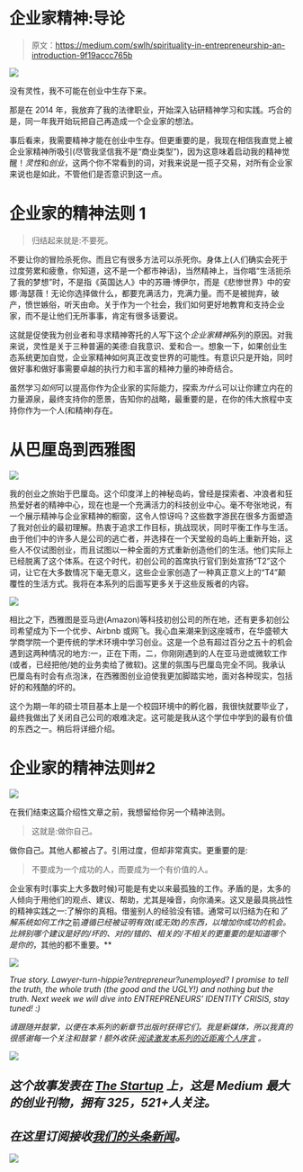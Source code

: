 # 企业家精神:导论

> 原文：<https://medium.com/swlh/spirituality-in-entrepreneurship-an-introduction-9f19accc765b>

![](img/78e23d32e2aa742cee1f7b5280fdee6e.png)

没有灵性，我不可能在创业中生存下来。

那是在 2014 年，我放弃了我的法律职业，开始深入钻研精神学习和实践。巧合的是，同一年我开始玩把自己再造成一个企业家的想法。

事后看来，我需要精神才能在创业中生存。但更重要的是，我现在相信我直觉上被企业家精神所吸引(尽管我坚信我不是“商业类型”)，因为这意味着启动我的精神觉醒！*灵性*和*创业*，这两个你不常看到的词，对我来说是一揽子交易，对所有企业家来说也是如此，不管他们是否意识到这一点。

# 企业家的精神法则 1

> 归结起来就是:不要死。

不要让你的冒险杀死你。而且它有很多方法可以杀死你。身体上(人们确实会死于过度劳累和疲惫，你知道，这不是一个都市神话)，当然精神上，当你唱“生活扼杀了我的梦想”时，不是指《英国达人》中的苏珊·博伊尔，而是《悲惨世界》中的安娜·海瑟薇！无论你选择做什么，都要充满活力，充满力量。而不是被抛弃，破产，愤世嫉俗，听天由命。关于作为一个社会，我们如何更好地教育和支持企业家，而不是让他们无所事事，肯定有很多话要说。

这就是促使我为创业者和寻求精神寄托的人写下这个*企业家精神*系列的原因。对我来说，灵性是关于三种普遍的美德:自我意识、爱和合一。想象一下，如果创业生态系统更加自觉，企业家精神如何真正改变世界的可能性。有意识只是开始，同时做好事和做好事需要卓越的执行力和丰富的精神力量的神奇结合。

虽然学习*如何*可以提高你作为企业家的实际能力，探索*为什么*可以让你建立内在的力量源泉，最终支持你的愿景，告知你的战略，最重要的是，在你的伟大旅程中支持你作为一个人(和精神)存在。

# 从巴厘岛到西雅图

![](img/bb5addbe2a23a9133d906d3f64008150.png)

我的创业之旅始于巴厘岛。这个印度洋上的神秘岛屿，曾经是探索者、冲浪者和狂热爱好者的精神中心，现在也是一个充满活力的科技创业中心。毫不夸张地说，有一个展示精神与企业家精神的橱窗，这令人惊讶吗？这些数字游民在很多方面塑造了我对创业的最初理解。热衷于追求工作目标，挑战现状，同时平衡工作与生活。由于他们中的许多人是公司的逃亡者，并选择在一个天堂般的岛屿上重新开始，这些人不仅试图创业，而且试图以一种全面的方式重新创造他们的生活。他们实际上已经脱离了这个体系。在这个时代，初创公司的首席执行官们到处宣扬“T2”这个词，让它在大多数情况下毫无意义，这些企业家创造了一种真正意义上的“T4”颠覆性的生活方式。我将在本系列的后面写更多关于这些反叛者的内容。

![](img/15b1dc4ed2fe981a45ca59ec5c705487.png)

相比之下，西雅图是亚马逊(Amazon)等科技初创公司的所在地，还有更多初创公司希望成为下一个优步、Airbnb 或网飞。我心血来潮来到这座城市，在华盛顿大学商学院一个更传统的学术环境中学习创业。这是一个总有超过百分之五十的机会遇到这两种情况的地方:一，正在下雨，二，你刚刚遇到的人在亚马逊或微软工作(或者，已经把他/她的业务卖给了微软)。这里的氛围与巴厘岛完全不同。我承认巴厘岛有时会有点泡沫，在西雅图创业迫使我更加脚踏实地，面对各种现实，包括好的和残酷的坏的。

这个为期一年的硕士项目基本上是一个校园环境中的孵化器，我很快就要毕业了，最终我做出了关闭自己公司的艰难决定。这可能是我从这个学位中学到的最有价值的东西之一。稍后将详细介绍。

# 企业家的精神法则#2

![](img/ba23b72a6e050f371caf9d772211b996.png)

在我们结束这篇介绍性文章之前，我想留给你另一个精神法则。

> 这就是:做你自己。

做你自己。其他人都被占了。引用过度，但却非常真实。更重要的是:

> 不要成为一个成功的人，而要成为一个有价值的人。

企业家有时(事实上大多数时候)可能是有史以来最孤独的工作。矛盾的是，太多的人倾向于用他们的观点、建议、帮助，尤其是噪音，向你涌来。这又是最具挑战性的精神实践之一:了解你的真相。借鉴别人的经验没有错。通常可以归结为在和*了解系统如何工作*之前*遵循已经被证明有效(或无效)的东西，以增加你成功的机会。比辨别哪个建议是好的/坏的、对的/错的、相关的/不相关的更重要的是知道哪个是你的*，其他的都不重要。**

*![](img/63a7b79e7430bf9aad7b06d72a388337.png)*

*True story. Lawyer-turn-hippie?entrepreneur?unemployed? I promise to tell the truth, the whole truth (the good and the UGLY!) and nothing but the truth. Next week we will dive into ENTREPRENEURS’ IDENTITY CRISIS, stay tuned! :)*

*请跟随并鼓掌，以便在本系列的新章节出版时获得它们。我是新媒体，所以我真的很感谢每一个关注和鼓掌！额外收获:[阅读激发本系列的近距离个人*序言*](/@elainesiu/spirituality-in-entrepreneurship-prologue-8237ca0d3147) 。*

*[![](img/308a8d84fb9b2fab43d66c117fcc4bb4.png)](https://medium.com/swlh)*

## *这个故事发表在 [The Startup](https://medium.com/swlh) 上，这是 Medium 最大的创业刊物，拥有 325，521+人关注。*

## *在这里订阅接收[我们的头条新闻](http://growthsupply.com/the-startup-newsletter/)。*

*[![](img/b0164736ea17a63403e660de5dedf91a.png)](https://medium.com/swlh)*